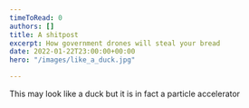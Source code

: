 ```yaml
---
timeToRead: 0
authors: []
title: A shitpost
excerpt: How government drones will steal your bread
date: 2022-01-22T23:00:00+00:00
hero: "/images/like_a_duck.jpg"

---
```

This may look like a duck but it is in fact a particle accelerator